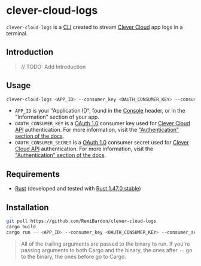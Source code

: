 # clever-cloud-logs

`clever-cloud-logs` is a [CLI](https://en.wikipedia.org/wiki/Command-line_interface) created to stream [Clever Cloud](https://www.clever-cloud.com/) app logs in a terminal.

## Introduction

> // TODO: Add Introduction

## Usage

```sh
clever-cloud-logs <APP_ID> --consumer_key <OAUTH_CONSUMER_KEY> --consumer_secret <OAUTH_CONSUMER_SECRET>
```

* `APP_ID` is your "Application ID", found in the [Console](https://console.clever-cloud.com/) header, or in the "Information" section of your app.
* `OAUTH_CONSUMER_KEY` is a [OAuth 1.0](https://oauth.net/core/1.0/) consumer key used for [Clever Cloud API](https://www.clever-cloud.com/doc/clever-cloud-apis/cc-api/) authentication. For more information, visit the ["Authentication" section of the docs](https://www.clever-cloud.com/doc/clever-cloud-apis/cc-api/#-create-consumers-tokens-).
* `OAUTH_CONSUMER_SECRET` is a [OAuth 1.0](https://oauth.net/core/1.0/) consumer secret used for [Clever Cloud API](https://www.clever-cloud.com/doc/clever-cloud-apis/cc-api/) authentication. For more information, visit the ["Authentication" section of the docs](https://www.clever-cloud.com/doc/clever-cloud-apis/cc-api/#-create-consumers-tokens-).

## Requirements

* [Rust](https://www.rust-lang.org/) (developed and tested with [Rust 1.47.0 stable](https://blog.rust-lang.org/2020/10/08/Rust-1.47.html))

## Installation

```sh
git pull https://github.com/RemiBardon/clever-cloud-logs
cargo build
cargo run -- <APP_ID> --consumer_key <OAUTH_CONSUMER_KEY> --consumer_secret <OAUTH_CONSUMER_SECRET>
```

> All of the trailing arguments are passed to the binary to run. If you're passing arguments to both Cargo and the binary, the ones after `--` go to the binary, the ones before go to Cargo.
